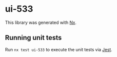 # ui-533

This library was generated with [Nx](https://nx.dev).

## Running unit tests

Run `nx test ui-533` to execute the unit tests via [Jest](https://jestjs.io).
